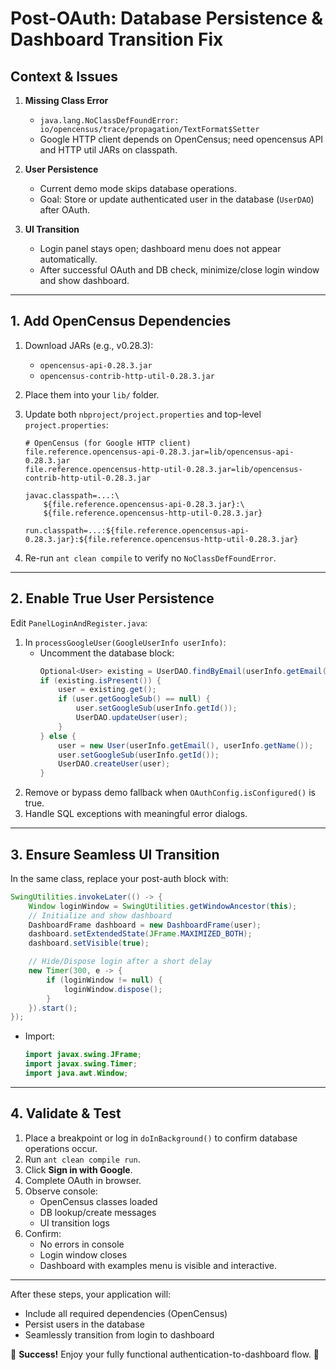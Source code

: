 # Post-OAuth: Database Persistence & Dashboard Transition Fix

## Context & Issues

1. **Missing Class Error**
   - `java.lang.NoClassDefFoundError: io/opencensus/trace/propagation/TextFormat$Setter`
   - Google HTTP client depends on OpenCensus; need opencensus API and HTTP util JARs on classpath.

2. **User Persistence**
   - Current demo mode skips database operations.
   - Goal: Store or update authenticated user in the database (`UserDAO`) after OAuth.

3. **UI Transition**
   - Login panel stays open; dashboard menu does not appear automatically.
   - After successful OAuth and DB check, minimize/close login window and show dashboard.

---

## 1. Add OpenCensus Dependencies

1. Download JARs (e.g., v0.28.3):
   - `opencensus-api-0.28.3.jar`
   - `opencensus-contrib-http-util-0.28.3.jar`
2. Place them into your `lib/` folder.

3. Update both `nbproject/project.properties` and top-level `project.properties`:
   ```properties
   # OpenCensus (for Google HTTP client)
   file.reference.opencensus-api-0.28.3.jar=lib/opencensus-api-0.28.3.jar
   file.reference.opencensus-http-util-0.28.3.jar=lib/opencensus-contrib-http-util-0.28.3.jar
   
   javac.classpath=...:\
       ${file.reference.opencensus-api-0.28.3.jar}:\
       ${file.reference.opencensus-http-util-0.28.3.jar}
   
   run.classpath=...:${file.reference.opencensus-api-0.28.3.jar}:${file.reference.opencensus-http-util-0.28.3.jar}
   ```

4. Re-run `ant clean compile` to verify no `NoClassDefFoundError`.

---

## 2. Enable True User Persistence

Edit `PanelLoginAndRegister.java`:

1. In `processGoogleUser(GoogleUserInfo userInfo)`:
   - Uncomment the database block:
     ```java
     Optional<User> existing = UserDAO.findByEmail(userInfo.getEmail());
     if (existing.isPresent()) {
         user = existing.get();
         if (user.getGoogleSub() == null) {
             user.setGoogleSub(userInfo.getId());
             UserDAO.updateUser(user);
         }
     } else {
         user = new User(userInfo.getEmail(), userInfo.getName());
         user.setGoogleSub(userInfo.getId());
         UserDAO.createUser(user);
     }
     ```
2. Remove or bypass demo fallback when `OAuthConfig.isConfigured()` is true.
3. Handle SQL exceptions with meaningful error dialogs.

---

## 3. Ensure Seamless UI Transition

In the same class, replace your post-auth block with:

```java
SwingUtilities.invokeLater(() -> {
    Window loginWindow = SwingUtilities.getWindowAncestor(this);
    // Initialize and show dashboard
    DashboardFrame dashboard = new DashboardFrame(user);
    dashboard.setExtendedState(JFrame.MAXIMIZED_BOTH);
    dashboard.setVisible(true);

    // Hide/Dispose login after a short delay
    new Timer(300, e -> {
        if (loginWindow != null) {
            loginWindow.dispose();
        }
    }).start();
});
```

- Import:
  ```java
  import javax.swing.JFrame;
  import javax.swing.Timer;
  import java.awt.Window;
  ```

---

## 4. Validate & Test

1. Place a breakpoint or log in `doInBackground()` to confirm database operations occur.
2. Run `ant clean compile run`.
3. Click **Sign in with Google**.
4. Complete OAuth in browser.
5. Observe console:
   - OpenCensus classes loaded
   - DB lookup/create messages
   - UI transition logs
6. Confirm:
   - No errors in console
   - Login window closes
   - Dashboard with examples menu is visible and interactive.


---

After these steps, your application will:
- Include all required dependencies (OpenCensus)
- Persist users in the database
- Seamlessly transition from login to dashboard

🎉 **Success!** Enjoy your fully functional authentication-to-dashboard flow. 🚀
